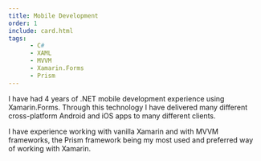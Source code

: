 ```yaml
---
title: Mobile Development
order: 1
include: card.html
tags:
      - C#
      - XAML
      - MVVM
      - Xamarin.Forms
      - Prism
---
```

I have had 4 years of .NET mobile development experience using Xamarin.Forms. Through this technology I have delivered many different cross-platform Android and iOS apps to many different clients.

I have experience working with vanilla Xamarin and with MVVM frameworks, the Prism framework being my most used and preferred way of working with Xamarin.
